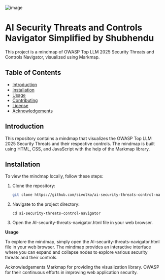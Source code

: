 ![image](https://github.com/user-attachments/assets/ed8339ba-7fae-43df-8fe2-354f1991cb3d)

# AI Security Threats and Controls Navigator Simplified by Shubhendu

This project is a mindmap of OWASP Top LLM 2025 Security Threats and Controls Navigator, visualized using Markmap.

## Table of Contents

- [Introduction](#introduction)
- [Installation](#installation)
- [Usage](#usage)
- [Contributing](#contributing)
- [License](#license)
- [Acknowledgements](#acknowledgements)

## Introduction

This repository contains a mindmap that visualizes the OWASP Top LLM 2025 Security Threats and their respective controls. The mindmap is built using HTML, CSS, and JavaScript with the help of the Markmap library.

## Installation

To view the mindmap locally, follow these steps:

1. Clone the repository:
   ```sh
   git clone https://github.com/sivolko/ai-security-threats-control-navigator.git

2. Navigate to the project directory:
   ```
   cd ai-security-threats-control-navigator
   ```

3. Open the AI-security-threats-navigator.html file in your web browser.

**Usage**

To explore the mindmap, simply open the AI-security-threats-navigator.html file in your web browser. The mindmap provides an interactive interface where you can expand and collapse nodes to explore various security threats and their controls.

Acknowledgements
Markmap for providing the visualization library.
OWASP for their continuous efforts in improving web application security.
